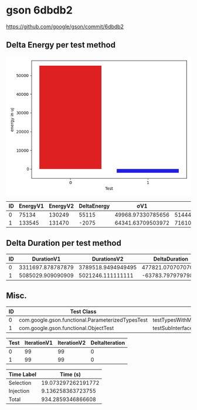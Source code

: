 # gson 6dbdb2


https://github.com/google/gson/commit/6dbdb2



## Delta Energy per test method

![](./gson_delta_energy_0_v.png)


| ID | EnergyV1 | EnergyV2 | DeltaEnergy | σV1 | σV2 |
| --- | --- | --- | --- | --- | --- |
| 0 | 75134 | 130249 | 55115 | 49968.97330785656 | 51444.738810084695 |
| 1 | 133545 | 131470 | -2075 | 64341.63709503972 | 71610.2187798173 |

## Delta Duration per test method


| ID | DurationV1 | DurationsV2 | DeltaDuration |
| --- | --- | --- | --- |
| 0 | 3311697.878787879 | 3789518.9494949495 | 477821.07070707064 |
| 1 | 5085029.909090909 | 5021246.111111111 | -63783.79797979817 |

## Misc.

| ID | Test Class | Test Method |
| --- | --- | --- |
| 0 | com.google.gson.functional.ParameterizedTypesTest | testTypesWithMultipleParametersSerialization |
| 1 | com.google.gson.functional.ObjectTest | testSubInterfacesOfCollectionSerialization |




| Test | IterationV1 | IterationV2 | DeltaIteration |
| --- | --- | --- | --- |
| 0 | 99 | 99 | 0 |
| 1 | 99 | 99 | 0 |



| Time Label | Time (s) |
| --- | --- |
| Selection | 19.073297262191772 |
| Injection | 9.136258363723755 |
| Total | 934.2859346866608 |


